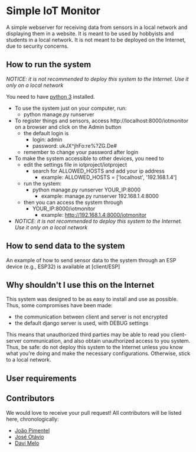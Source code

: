 # Simple IoT Monitor
A simple webserver for receiving data from sensors in a local network and displaying them in a website. 
It is meant to be used by hobbyists and students in a local network. 
It is not meant to be deployed on the Internet, due to security concerns.

## How to run the system
*NOTICE: it is not recommended to deploy this system to the Internet. Use it only on a
 local network*
 
You need to have [python 3](https://www.python.org/) installed.

- To use the system just on your computer, run:
    - python manage.py runserver
- To register things and sensors, access http://localhost:8000/iotmonitor on a browser
and click on the Admin button
  - the default login is
     - login: admin
     - password: ukJX^jhFo:re%?ZG.De#
   - remember to change your password after login
 - To make the system accessible to other devices, you need to 
   - edit the settings file in 
 iotproject/iotproject
     - search for ALLOWED_HOSTS and add your ip address
       - example: ALLOWED_HOSTS = ['localhost', '192.168.1.4']
   - run the system:
     - python manage.py runserver YOUR_IP:8000
       - example: manage.py runserver 192.168.1.4:8000
   - then you can access the system through
     - YOUR_IP:8000/iotmonitor
       - example:  http://192.168.1.4:8000/iotmonitor
 - *NOTICE: it is not recommended to deploy this system to the Internet. Use it only on a
 local network*

## How to send data to the system
An example of how to send sensor data to the system through an ESP device (e.g., ESP32)
is available at [client/ESP] 


## Why shouldn't I use this on the Internet
This system was designed to be as easy to install and use as possible. Thus, some
compromises have been made:
- the communication between client and server is not encrypted
- the default django server is used, with DEBUG settings

This means that unauthorized third parties may be able to read you client-server
communication, and also obtain unauthorized access to you system. Thus, be safe:
do not deploy this system to the Internet unless you know what you're doing and
make the necessary configurations. Otherwise, stick to a local network.

## User requirements



## Contributors
We would love to receive your pull request! All contributors will be listed here, chronologically:
- [João Pimentel](https://github.com/jhcp)
- [José Otávio](https://github.com/otavio-maciel)
- [Davi Melo](https://github.com/DaviMelo558)
